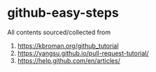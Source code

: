 # github-easy-steps

All contents sourced/collected from 
  1. https://kbroman.org/github_tutorial
  2. https://yangsu.github.io/pull-request-tutorial/
  3. https://help.github.com/en/articles/
